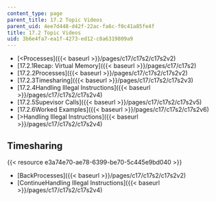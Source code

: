 ```yaml
---
content_type: page
parent_title: 17.2 Topic Videos
parent_uid: 4ee7d448-d42f-22ac-fa6c-f0c41a85fe4f
title: 17.2 Topic Videos
uid: 3b6e4fa7-ea1f-4273-ed12-c8a6319809a9
---
```


*   [\<Processes]({{< baseurl >}}/pages/c17/c17s2/c17s2v2)
*   [17.2.1Recap: Virtual Memory]({{< baseurl >}}/pages/c17/c17s2)
*   [17.2.2Processes]({{< baseurl >}}/pages/c17/c17s2/c17s2v2)
*   [17.2.3Timesharing]({{< baseurl >}}/pages/c17/c17s2/c17s2v3)
*   [17.2.4Handling Illegal Instructions]({{< baseurl >}}/pages/c17/c17s2/c17s2v4)
*   [17.2.5Supevisor Calls]({{< baseurl >}}/pages/c17/c17s2/c17s2v5)
*   [17.2.6Worked Examples]({{< baseurl >}}/pages/c17/c17s2/c17s2v6)
*   [\>Handling Illegal Instructions]({{< baseurl >}}/pages/c17/c17s2/c17s2v4)

Timesharing
-----------

{{< resource e3a74e70-ae78-6399-be70-5c445e9bd040 >}}

*   [BackProcesses]({{< baseurl >}}/pages/c17/c17s2/c17s2v2)
*   [ContinueHandling Illegal Instructions]({{< baseurl >}}/pages/c17/c17s2/c17s2v4)